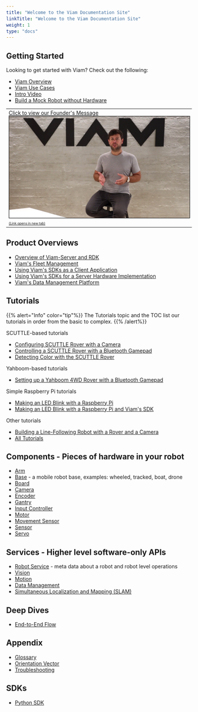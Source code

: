 ```yaml
---
title: "Welcome to the Viam Documentation Site"
linkTitle: "Welcome to the Viam Documentation Site"
weight: 1
type: "docs"
---
```


<style>

</style>

<div class="mra-row">
  <div class="mra-column" >
<h2>Getting Started</h2>
<p>Looking to get started with Viam? Check out the following:</p>
<ul>
 <li><a href="/getting-started/high-level-overview">Viam Overview</a></li>
 <li><a href="http://www.viam.com/use-cases">Viam Use Cases</a></li>
 <li><a href="https://www.youtube.com/watch?v=TjmvnEdNVKs&ab_channel=EliotHorowitz">Intro Video</a></li>
 <li><a href="/tutorials/build-a-mock-robot/">Build a Mock Robot without Hardware</a></li>
</ul>
  </div>
  <div class="mra-column">
<table>
 <tr>
 <td><a href="https://www.youtube.com/watch?v=TjmvnEdNVKs" target="_blank">Click to view our Founder's Message<img src="img/eliot-vid-thumb.png" style="border: 1px solid black"> <span style="font-size:xx-small" </span> (Link opens in new tab)</a></td>
 </tr>
 </table>
  </div>
</div>

## Product Overviews

- [Overview of Viam-Server and RDK](./product-overviews/rdk/)
- [Viam's Fleet Management](./product-overviews/fleet-management/)
- [Using Viam's SDKs as a Client Application](./product-overviews/sdk-as-client/)
- [Using Viam's SDKs for a Server Hardware Implementation](./product-overviews/sdk-as-server/)
- [Viam's Data Management Platform](./product-overviews/data-management/)

## Tutorials

{{% alert="Info" color="tip"%}}
The Tutorials topic and the TOC list our tutorials in order from the  basic to complex.
{{% /alert%}}

SCUTTLE-based tutorials

- [Configuring SCUTTLE Rover with a Camera](./tutorials/scuttlebot/)
- [Controlling a SCUTTLE Rover with a Bluetooth Gamepad](./tutorials/scuttle-gamepad/)
- [Detecting Color with the SCUTTLE Rover](./tutorials/color-detection-scuttle/)

Yahboom-based tutorials

- [Setting up a Yahboom 4WD Rover with a Bluetooth Gamepad](./tutorials/yahboom-rover/)

Simple Raspberry Pi tutorials

- [Making an LED Blink with a Raspberry Pi](./tutorials/make-an-led-blink-with-the-viam-app/)
- [Making an LED Blink with a Raspberry Pi and Viam's SDK](./tutorials/make-an-led-blink-with-a-raspberry-pi-and-sdk/)

Other tutorials

- [Building a Line-Following Robot with a Rover and a Camera](./tutorials/webcam-line-follower-robot/)
- [All Tutorials](./tutorials/)

## Components - Pieces of hardware in your robot

- [Arm](./components/arm/)
- [Base](./components/base/) - a mobile robot base, examples: wheeled, tracked, boat, drone
- [Board](./components/board/)
- [Camera](./components/camera/)
- [Encoder](./components/encoder/)
- [Gantry](./components/gantry/)
- [Input Controller](./components/input-controller/)
- [Motor](./components/motor/)
- [Movement Sensor](./components/movement-sensor/)
- [Sensor](./components/sensor/)
- [Servo](./components/servo/)

## Services - Higher level software-only APIs

- [Robot Service](./services/robot-service/) - meta data about a robot and robot level operations
- [Vision](./services/vision/)
- [Motion](./services/motion/)
- [Data Management](./services/data-management/)
- [Simultaneous Localization and Mapping (SLAM)](./services/slam/)

## Deep Dives

- [End-to-End Flow](./deeper-dive/robot-to-robot-comms/)

## Appendix

- [Glossary](./appendix/glossary/)
- [Orientation Vector](./appendix/orientation-vector/)
- [Troubleshooting](./appendix/troubleshooting/)

## SDKs

- [Python SDK](https://python.viam.dev/)

